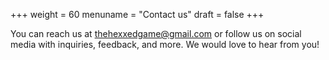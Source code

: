 +++
weight = 60
menuname = "Contact us"
draft = false
+++


You can reach us at thehexxedgame@gmail.com or follow us on social media with inquiries, feedback, and more. We would love to hear from you!

